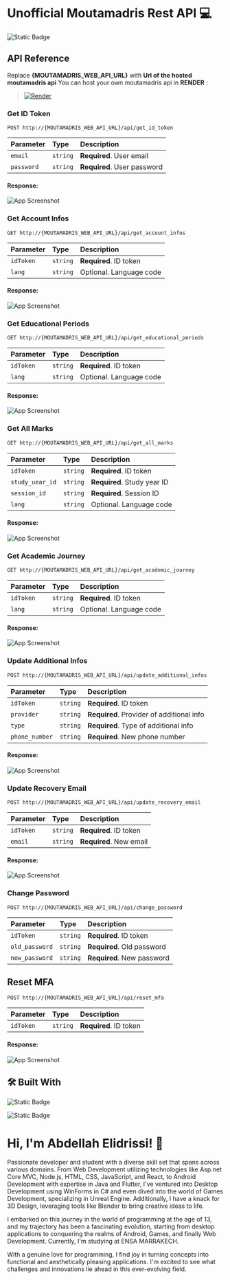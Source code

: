 
# Unofficial Moutamadris Rest API 💻
![Static Badge](https://img.shields.io/badge/Awesome%20Rest%20API-8A2BE2?logo=windows&logoColor=white)

## API Reference
Replace **{MOUTAMADRIS_WEB_API_URL}** with **Url of the hosted moutamadris api**
You can host your own moutamadris api in **RENDER** :
>[![Render](https://img.shields.io/badge/Render%20Hosting-ffffff?style=for-the-badge&logo=render&logoColor=black)](https://docs.render.com/deploy-fastapi)
### Get ID Token
```
POST http://{MOUTAMADRIS_WEB_API_URL}/api/get_id_token
```
| Parameter  | Type     | Description                  |
| :--------- | :------- | :--------------------------- |
| `email`    | `string` | **Required**. User email     |
| `password` | `string` | **Required**. User password  |

#### Response:
![App Screenshot](https://github.com/AbdellahDeveloper/BypassAntivirus/blob/main/images_moutamadris_api/1.png?raw=true)

### Get Account Infos
```
GET http://{MOUTAMADRIS_WEB_API_URL}/api/get_account_infos
```
| Parameter | Type     | Description              |
| :-------- | :------- | :----------------------- |
| `idToken` | `string` | **Required**. ID token   |
| `lang`    | `string` | Optional. Language code  |

#### Response:
![App Screenshot](https://github.com/AbdellahDeveloper/BypassAntivirus/blob/main/images_moutamadris_api/2.png?raw=true)

### Get Educational Periods
```
GET http://{MOUTAMADRIS_WEB_API_URL}/api/get_educational_periods
```
| Parameter | Type     | Description              |
| :-------- | :------- | :----------------------- |
| `idToken` | `string` | **Required**. ID token   |
| `lang`    | `string` | Optional. Language code  |

#### Response:
![App Screenshot](https://github.com/AbdellahDeveloper/BypassAntivirus/blob/main/images_moutamadris_api/3.png?raw=true)

### Get All Marks
```
GET http://{MOUTAMADRIS_WEB_API_URL}/api/get_all_marks
```
| Parameter       | Type     | Description                      |
| :-------------- | :------- | :------------------------------ |
| `idToken` | `string` | **Required**. ID token          |
| `study_uear_id`  | `string` | **Required**. Study year ID   |
| `session_id` | `string` | **Required**. Session ID        |
| `lang`    | `string` | Optional. Language code  |

#### Response:
![App Screenshot](https://github.com/AbdellahDeveloper/BypassAntivirus/blob/main/images_moutamadris_api/4.png?raw=true)

### Get Academic Journey
```
GET http://{MOUTAMADRIS_WEB_API_URL}/api/get_academic_journey
```
| Parameter | Type     | Description              |
| :-------- | :------- | :----------------------- |
| `idToken` | `string` | **Required**. ID token    |
| `lang`    | `string` | Optional. Language code  |

#### Response:
![App Screenshot](https://github.com/AbdellahDeveloper/BypassAntivirus/blob/main/images_moutamadris_api/5.png?raw=true)

### Update Additional Infos
```
POST http://{MOUTAMADRIS_WEB_API_URL}/api/update_additional_infos
```
| Parameter           | Type     | Description                                   |
| :------------------------------------------------------------ | :------- | :----------------------------------------- |
| `idToken`          | `string` | **Required**. ID token                                   |
| `provider`        | `string` | **Required**. Provider of additional info                 |
| `type`           | `string` | **Required**. Type of additional info                           |
| `phone_number`      | `string` | **Required**. New phone number                           |

#### Response:
![App Screenshot](https://github.com/AbdellahDeveloper/BypassAntivirus/blob/main/images_moutamadris_api/6.png?raw=true)

### Update Recovery Email
```
POST http://{MOUTAMADRIS_WEB_API_URL}/api/update_recovery_email
```
| Parameter | Type    | Description              |
| :-------- | :------- | :---------------------------------- |
| `idToken` | `string` | **Required**. ID token                            |
| `email`    | `string` | **Required**. New email                           |

#### Response:
![App Screenshot](https://github.com/AbdellahDeveloper/BypassAntivirus/blob/main/images_moutamadris_api/6.png?raw=true)

### Change Password
```curl
POST http://{MOUTAMADRIS_WEB_API_URL}/api/change_password
```
| Parameter       | Type     | Description              |
| :---------------- | :------- | :--------------------------------- |
| `idToken`       | `string` | **Required**. ID token                        |
| `old_password` | `string` | **Required**. Old password                      |
| `new_password` | `string` | **Required**. New password                      |


## Reset MFA
```
POST http://{MOUTAMADRIS_WEB_API_URL}/api/reset_mfa
```
| Parameter | Type     | Description              |
| :-------- | :------- | :------------------------ |
| `idToken` | `string` | **Required**. ID token   |

#### Response:
![App Screenshot](https://github.com/AbdellahDeveloper/BypassAntivirus/blob/main/images_moutamadris_api/6.png?raw=true)


## 🛠 Built With
![Static Badge](https://img.shields.io/badge/Python-3776AB?logo=python&logoColor=white)

![Static Badge](https://img.shields.io/badge/FastAPI-009688?logo=fastapi&logoColor=white)


# Hi, I'm Abdellah Elidrissi! 👋

Passionate developer and student with a diverse skill set that spans across various domains. From Web Development utilizing technologies like Asp.net Core MVC, Node.js, HTML, CSS, JavaScript, and React, to Android Development with expertise in Java and Flutter, I've ventured into Desktop Development using WinForms in C# and even dived into the world of Games Development, specializing in Unreal Engine. Additionally, I have a knack for 3D Design, leveraging tools like Blender to bring creative ideas to life.

I embarked on this journey in the world of programming at the age of 13, and my trajectory has been a fascinating evolution, starting from desktop applications to conquering the realms of Android, Games, and finally Web Development. Currently, I'm studying at ENSA MARRAKECH.

With a genuine love for programming, I find joy in turning concepts into functional and aesthetically pleasing applications. I'm excited to see what challenges and innovations lie ahead in this ever-evolving field.
